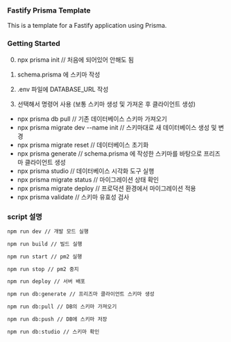 ### Fastify Prisma Template

This is a template for a Fastify application using Prisma.

### Getting Started

0. npx prisma init // 처음에 되어있어 안해도 됨

1. schema.prisma 에 스키마 작성

2. .env 파일에 DATABASE_URL 작성

3. 선택해서 명령어 사용 (보통 스키마 생성 및 가져온 후 클라이언트 생성)

- npx prisma db pull // 기존 데이터베이스 스키마 가져오기
- npx prisma migrate dev --name init // 스키마대로 새 데이터베이스 생성 및 변경
- npx prisma migrate reset // 데이터베이스 초기화
- npx prisma generate // schema.prisma 에 작성한 스키마를 바탕으로 프리즈마 클라이언트 생성
- npx prisma studio // 데이터베이스 시각화 도구 실행
- npx prisma migrate status // 마이그레이션 상태 확인
- npx prisma migrate deploy // 프로덕션 환경에서 마이그레이션 적용
- npx prisma validate // 스키마 유효성 검사

### script 설명

```sh # 개발 모드 실행
npm run dev // 개발 모드 실행
```

```sh # 빌드 실행
npm run build // 빌드 실행
```

```sh # pm2 실행
npm run start // pm2 실행
```

```sh # pm2 중지
npm run stop // pm2 중지
```

```sh # 서버 배포
npm run deploy // 서버 배포
```

```sh # 프리즈마 클라이언트 스키마 생성
npm run db:generate // 프리즈마 클라이언트 스키마 생성
```

```sh # DB의 스키마 가져오기
npm run db:pull // DB의 스키마 가져오기
```

```sh # DB에 스키마 저장
npm run db:push // DB에 스키마 저장
```

```sh # 스키마 확인
npm run db:studio // 스키마 확인
```
